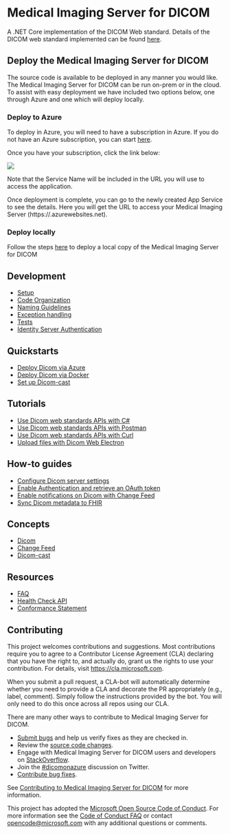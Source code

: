 # Medical Imaging Server for DICOM

A .NET Core implementation of the DICOM Web standard. Details of the DICOM web standard implemented can be found [here](docs/resources/conformance-statement.md).

## Deploy the Medical Imaging Server for DICOM
The source code is available to be deployed in any manner you would like. The Medical Imaging Server for DICOM can be run on-prem or in the cloud. To assist with easy deployment we have included two options below, one through Azure and one which will deploy locally.

### Deploy to Azure
To deploy in Azure, you will need to have a subscription in Azure. If you do not have an Azure subscription, you can start [here](https://azure.microsoft.com/free).

Once you have your subscription, click the link below:

<a href="https://portal.azure.com/#create/Microsoft.Template/uri/https%3A%2F%2Fdcmcistorage.blob.core.windows.net%2Fcibuild%2Fdefault-azuredeploy.json" target="_blank">
    <img src="https://azuredeploy.net/deploybutton.png"/>
</a>

Note that the Service Name will be included in the URL you will use to access the application.

Once deployment is complete, you can go to the newly created App Service to see the details. Here you will get the URL to access your Medical Imaging Server (https://<SERVICE NAME>.azurewebsites.net).

### Deploy locally
Follow the steps [here](docs/Development.md) to deploy a local copy of the Medical Imaging Server for DICOM

## Development

- [Setup](docs/development/development.md)
- [Code Organization](docs/development/code-organization.md)
- [Naming Guidelines](docs/development/naming-guidelines.md)
- [Exception handling](docs/development/exception-handling.md)
- [Tests](docs/development/tests.md])
- [Identity Server Authentication](docs/development/identity-server-authentication.md)

## Quickstarts

- [Deploy Dicom via Azure](docs/Quickstarts/deploy-via-azure.md)
- [Deploy Dicom via Docker](docs/Quickstarts/deploy-via-docker.md)
- [Set up Dicom-cast](docs/Quickstarts/dicom-cast.md)

## Tutorials

- [Use Dicom web standards APIs with C#](docs/Tutorials/use-dicom-web-standard-apis-with-c#.md)
- [Use Dicom web standards APIs with Postman](docs/Tutorials/use-dicom-web-standard-apis-with-postman.md)
- [Use Dicom web standards APIs with Curl](docs/Tutorials/use-dicom-web-standard-apis-with-curl.md)
- [Upload files with Dicom Web Electron](upload-files-via-electron-tool.md)

## How-to guides

- [Configure Dicom server settings](docs/How-to-guides/configure-dicom-server-settings.md)
- [Enable Authentication and retrieve an OAuth token](docs/How-to-guides/enable-authentication-with-tokens.md)
- [Enable notifications on Dicom with Change Feed](docs/How-to-guides/enable-notifications-with-change-feed.md)
- [Sync Dicom metadata to FHIR](docs/How-to-guides/sync-dicom-metadata-to-fhir.md)

## Concepts

- [Dicom](docs/concepts/dicom.md)
- [Change Feed](docs/concepts/change-feed.md)
- [Dicom-cast](docs/concepts/dicom-cast.md)

## Resources

- [FAQ](docs/resources/faq.md)
- [Health Check API](docs/resources/health-check-api.md)
- [Conformance Statement](docs/resources/conformance-statement.md)

## Contributing

This project welcomes contributions and suggestions.  Most contributions require you to agree to a
Contributor License Agreement (CLA) declaring that you have the right to, and actually do, grant us
the rights to use your contribution. For details, visit https://cla.microsoft.com.

When you submit a pull request, a CLA-bot will automatically determine whether you need to provide
a CLA and decorate the PR appropriately (e.g., label, comment). Simply follow the instructions
provided by the bot. You will only need to do this once across all repos using our CLA.

There are many other ways to contribute to Medical Imaging Server for DICOM.
* [Submit bugs](https://github.com/Microsoft/dicom-server/issues) and help us verify fixes as they are checked in.
* Review the [source code changes](https://github.com/Microsoft/dicom-server/pulls).
* Engage with Medical Imaging Server for DICOM users and developers on [StackOverflow](https://stackoverflow.com/questions/tagged/medical-imaging-server-for-dicom).
* Join the [#dicomonazure](https://twitter.com/hashtag/dicomonazure?f=tweets&vertical=default) discussion on Twitter.
* [Contribute bug fixes](CONTRIBUTING.md).

See [Contributing to Medical Imaging Server for DICOM](CONTRIBUTING.md) for more information.

This project has adopted the [Microsoft Open Source Code of Conduct](https://opensource.microsoft.com/codeofconduct/).
For more information see the [Code of Conduct FAQ](https://opensource.microsoft.com/codeofconduct/faq/) or
contact [opencode@microsoft.com](mailto:opencode@microsoft.com) with any additional questions or comments.